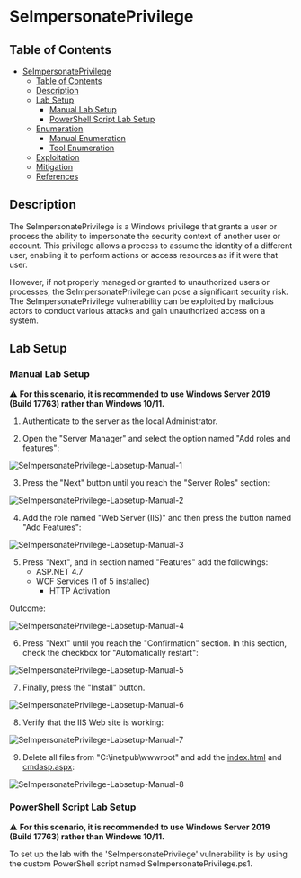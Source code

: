 # SeImpersonatePrivilege

## Table of Contents

- [SeImpersonatePrivilege](#SeImpersonatePrivilege)
  - [Table of Contents](#table-of-contents)
  - [Description](#description)
  - [Lab Setup](#lab-setup)
    - [Manual Lab Setup](#manual-lab-setup)
    - [PowerShell Script Lab Setup](#powershell-script-lab-setup)
  - [Enumeration](#enumeration)
    - [Manual Enumeration](#manual-enumeration)
    - [Tool Enumeration](#tool-enumeration)
  - [Exploitation](#exploitation)
  - [Mitigation](#mitigation)
  - [References](#references)

## Description

The SeImpersonatePrivilege is a Windows privilege that grants a user or process the ability to impersonate the security context of another user or account. This privilege allows a process to assume the identity of a different user, enabling it to perform actions or access resources as if it were that user.

However, if not properly managed or granted to unauthorized users or processes, the SeImpersonatePrivilege can pose a significant security risk. The SeImpersonatePrivilege vulnerability can be exploited by malicious actors to conduct various attacks and gain unauthorized access on a system.

## Lab Setup

### Manual Lab Setup

:warning: <b>For this scenario, it is recommended to use Windows Server 2019 (Build 17763) rather than Windows 10/11.</b>

1) Authenticate to the server as the local Administrator.

2) Open the "Server Manager" and select the option named "Add roles and features":

![SeImpersonatePrivilege-Labsetup-Manual-1](/Pictures/SeImpersonatePrivilege-Labsetup-Manual-1.png)

3) Press the "Next" button until you reach the "Server Roles" section:

![SeImpersonatePrivilege-Labsetup-Manual-2](/Pictures/SeImpersonatePrivilege-Labsetup-Manual-2.png)

4) Add the role named "Web Server (IIS)" and then press the button named "Add Features":

![SeImpersonatePrivilege-Labsetup-Manual-3](/Pictures/SeImpersonatePrivilege-Labsetup-Manual-3.png)

5) Press "Next", and in section named "Features" add the followings:
   - ASP.NET 4.7
   - WCF Services (1 of 5 installed)
     - HTTP Activation
    
Outcome:

![SeImpersonatePrivilege-Labsetup-Manual-4](/Pictures/SeImpersonatePrivilege-Labsetup-Manual-4.png)

6) Press "Next" until you reach the "Confirmation" section. In this section, check the checkbox for "Automatically restart":

![SeImpersonatePrivilege-Labsetup-Manual-5](/Pictures/SeImpersonatePrivilege-Labsetup-Manual-5.png)

7) Finally, press the "Install" button.

![SeImpersonatePrivilege-Labsetup-Manual-6](/Pictures/SeImpersonatePrivilege-Labsetup-Manual-6.png)

8) Verify that the IIS Web site is working:

![SeImpersonatePrivilege-Labsetup-Manual-7](/Pictures/SeImpersonatePrivilege-Labsetup-Manual-7.png)

9) Delete all files from "C:\inetpub\wwwroot" and add the [index.html](/Lab-Setup-Source-Code/index.html) and [cmdasp.aspx](/Lab-Setup-Source-Code/cmdasp.aspx):

![SeImpersonatePrivilege-Labsetup-Manual-8](/Pictures/SeImpersonatePrivilege-Labsetup-Manual-8.png)

### PowerShell Script Lab Setup

:warning: <b>For this scenario, it is recommended to use Windows Server 2019 (Build 17763) rather than Windows 10/11.</b>

To set up the lab with the 'SeImpersonatePrivilege' vulnerability is by using the custom PowerShell script named SeImpersonatePrivilege.ps1.
